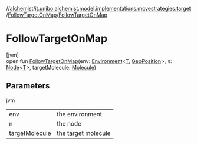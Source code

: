 //[alchemist](../../../index.md)/[it.unibo.alchemist.model.implementations.movestrategies.target](../index.md)/[FollowTargetOnMap](index.md)/[FollowTargetOnMap](-follow-target-on-map.md)

# FollowTargetOnMap

[jvm]\
open fun [FollowTargetOnMap](-follow-target-on-map.md)(env: [Environment](../../it.unibo.alchemist.model.interfaces/-environment/index.md)<[T](../../it.unibo.alchemist.model.implementations.movestrategies.speed/-trace-dependant-speed/index.md), [GeoPosition](../../it.unibo.alchemist.model.interfaces/-geo-position/index.md)>, n: [Node](../../it.unibo.alchemist.model.interfaces/-node/index.md)<[T](../../it.unibo.alchemist.model.implementations.movestrategies.speed/-trace-dependant-speed/index.md)>, targetMolecule: [Molecule](../../it.unibo.alchemist.model.interfaces/-molecule/index.md))

## Parameters

jvm

| | |
|---|---|
| env | the environment |
| n | the node |
| targetMolecule | the target molecule |
